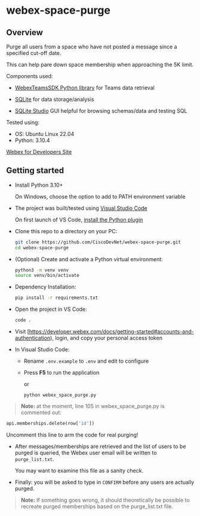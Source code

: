 # webex-space-purge

## Overview

Purge all users from a space who have not posted a message since a specified cut-off date.

This can help pare down space membership when approaching the 5K limit.

Components used:

* [WebexTeamsSDK Python library](https://github.com/CiscoDevNet/webexteamssdk) for Teams data retrieval

* [SQLite](https://www.sqlite.org/index.html) for data storage/analysis

* [SQLite Studio](https://sqlitestudio.pl/)  GUI helpful for browsing schemas/data and testing SQL

Tested using:

* OS: Ubuntu Linux 22.04
* Python: 3.10.4

[Webex for Developers Site](https://developer.webex.com/)

## Getting started

* Install Python 3.10+

    On Windows, choose the option to add to PATH environment variable

* The project was built/tested using [Visual Studio Code](https://code.visualstudio.com/)

    On first launch of VS Code, [install the Python plugin](https://code.visualstudio.com/docs/languages/python)

* Clone this repo to a directory on your PC:

    ```bash
    git clone https://github.com/CiscoDevNet/webex-space-purge.git
    cd webex-space-purge
    ```

* (Optional) Create and activate a Python virtual environment:

    ```bash
    python3 -m venv venv
    source venv/bin/activate
    ```

* Dependency Installation:

    ```bash
    pip install -r requirements.txt
    ```
  
* Open the project in VS Code:

    ```bash
    code .
    ```

* Visit [https://developer.webex.com/docs/getting-started#accounts-and-authentication), login, and copy your personal access token

* In Visual Studio Code:

    * Rename `.env.example` to `.env` and edit to configure

    * Press **F5** to run the application

      or

      ```
      python webex_space_purge.py

> **Note:** at the moment, line 105 in webex_space_purge.py is commented out:

  ```python
  api.memberships.delete(row['id'])
  ```

  Uncomment this line to arm the code for real purging!

* After messages/memberships are retrieved and the list of users to be purged is queried, the Webex user email will be written to `purge_list.txt`.

  You may want to examine this file as a sanity check.

* Finally: you will be asked to type in `CONFIRM` before any users are actually purged.

> **Note:** If something goes wrong, it should theoretically be possible to recreate purged memberships based on the purge_list.txt file.
